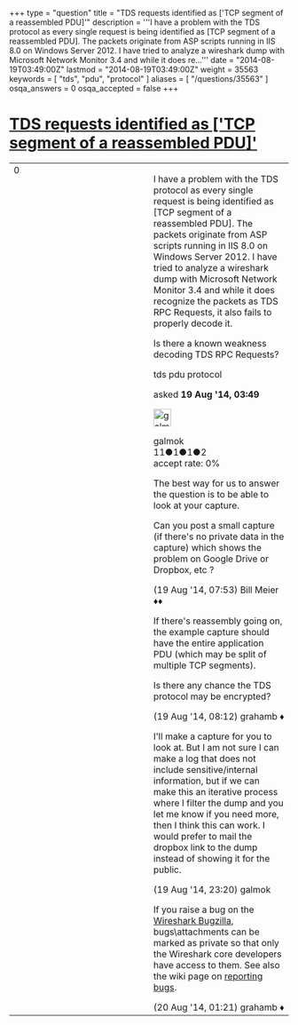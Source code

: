 +++
type = "question"
title = "TDS requests identified as [&#x27;TCP segment of a reassembled PDU]&#x27;"
description = '''I have a problem with the TDS protocol as every single request is being identified as [TCP segment of a reassembled PDU]. The packets originate from ASP scripts running in IIS 8.0 on Windows Server 2012. I have tried to analyze a wireshark dump with Microsoft Network Monitor 3.4 and while it does re...'''
date = "2014-08-19T03:49:00Z"
lastmod = "2014-08-19T03:49:00Z"
weight = 35563
keywords = [ "tds", "pdu", "protocol" ]
aliases = [ "/questions/35563" ]
osqa_answers = 0
osqa_accepted = false
+++

<div class="headNormal">

# [TDS requests identified as \['TCP segment of a reassembled PDU\]'](/questions/35563/tds-requests-identified-as-tcp-segment-of-a-reassembled-pdu)

</div>

<div id="main-body">

<div id="askform">

<table id="question-table" style="width:100%;"><colgroup><col style="width: 50%" /><col style="width: 50%" /></colgroup><tbody><tr class="odd"><td style="width: 30px; vertical-align: top"><div class="vote-buttons"><div id="post-35563-score" class="post-score" title="current number of votes">0</div><div id="favorite-count" class="favorite-count"></div></div></td><td><div id="item-right"><div class="question-body"><p>I have a problem with the TDS protocol as every single request is being identified as [TCP segment of a reassembled PDU]. The packets originate from ASP scripts running in IIS 8.0 on Windows Server 2012. I have tried to analyze a wireshark dump with Microsoft Network Monitor 3.4 and while it does recognize the packets as TDS RPC Requests, it also fails to properly decode it.</p><p>Is there a known weakness decoding TDS RPC Requests?</p></div><div id="question-tags" class="tags-container tags">tds pdu protocol</div><div id="question-controls" class="post-controls"></div><div class="post-update-info-container"><div class="post-update-info post-update-info-user"><p>asked <strong>19 Aug '14, 03:49</strong></p><img src="https://secure.gravatar.com/avatar/b796380fa7643d02e9caeedce9d63427?s=32&amp;d=identicon&amp;r=g" class="gravatar" width="32" height="32" alt="galmok&#39;s gravatar image" /><p>galmok<br />
<span class="score" title="11 reputation points">11</span><span title="1 badges"><span class="badge1">●</span><span class="badgecount">1</span></span><span title="1 badges"><span class="silver">●</span><span class="badgecount">1</span></span><span title="2 badges"><span class="bronze">●</span><span class="badgecount">2</span></span><br />
<span class="accept_rate" title="Rate of the user&#39;s accepted answers">accept rate:</span> <span title="galmok has no accepted answers">0%</span></p></div></div><div id="comments-container-35563" class="comments-container"><span id="35579"></span><div id="comment-35579" class="comment"><div id="post-35579-score" class="comment-score"></div><div class="comment-text"><p>The best way for us to answer the question is to be able to look at your capture.</p><p>Can you post a small capture (if there's no private data in the capture) which shows the problem on Google Drive or Dropbox, etc ?</p></div><div id="comment-35579-info" class="comment-info"><span class="comment-age">(19 Aug '14, 07:53)</span> Bill Meier ♦♦</div></div><span id="35580"></span><div id="comment-35580" class="comment"><div id="post-35580-score" class="comment-score"></div><div class="comment-text"><p>If there's reassembly going on, the example capture should have the entire application PDU (which may be split of multiple TCP segments).</p><p>Is there any chance the TDS protocol may be encrypted?</p></div><div id="comment-35580-info" class="comment-info"><span class="comment-age">(19 Aug '14, 08:12)</span> grahamb ♦</div></div><span id="35603"></span><div id="comment-35603" class="comment"><div id="post-35603-score" class="comment-score"></div><div class="comment-text"><p>I'll make a capture for you to look at. But I am not sure I can make a log that does not include sensitive/internal information, but if we can make this an iterative process where I filter the dump and you let me know if you need more, then I think this can work. I would prefer to mail the dropbox link to the dump instead of showing it for the public.</p></div><div id="comment-35603-info" class="comment-info"><span class="comment-age">(19 Aug '14, 23:20)</span> galmok</div></div><span id="35604"></span><div id="comment-35604" class="comment"><div id="post-35604-score" class="comment-score"></div><div class="comment-text"><p>If you raise a bug on the <a href="https://bugs.wireshark.org/bugzilla/">Wireshark Bugzilla</a>, bugs\attachments can be marked as private so that only the Wireshark core developers have access to them. See also the wiki page on <a href="http://wiki.wireshark.org/ReportingBugs">reporting bugs</a>.</p></div><div id="comment-35604-info" class="comment-info"><span class="comment-age">(20 Aug '14, 01:21)</span> grahamb ♦</div></div></div><div id="comment-tools-35563" class="comment-tools"></div><div class="clear"></div><div id="comment-35563-form-container" class="comment-form-container"></div><div class="clear"></div></div></td></tr></tbody></table>

</div>

</div>

